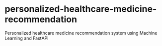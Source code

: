 # personalized-healthcare-medicine-recommendation
Personalized healthcare medicine recommendation system using Machine Learning and FastAPI
